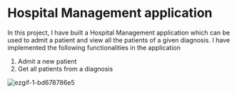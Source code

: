 # Hospital Management application

In this project, I have built a Hospital Management application which can be used to admit a patient and view all the patients of a given diagnosis. I have implemented the following functionalities in the application
1. Admit a new patient 
2. Get all patients from a diagnosis

![ezgif-1-bd678786e5](https://user-images.githubusercontent.com/106817047/211212675-f40639d3-4cf6-4ea6-bfa9-7f30bd3c5bb2.gif)
